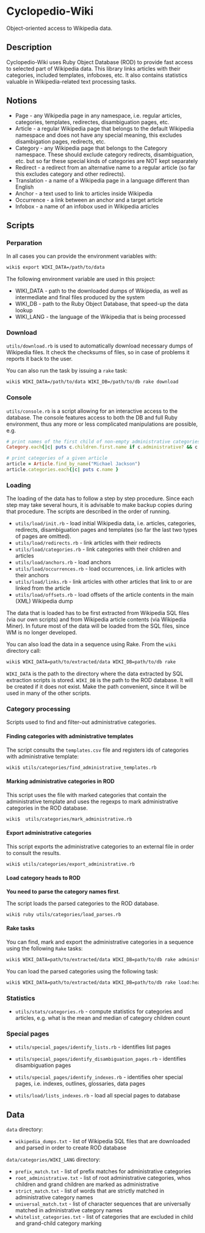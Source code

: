 # Cyclopedio-Wiki

Object-oriented access to Wikipedia data.

## Description

Cyclopedio-Wiki uses Ruby Object Database (ROD) to provide fast access to selected part
of Wikipedia data. This library links articles with their categories, included
templates, infoboxes, etc. It also contains statistics valuable in
Wikipedia-related text processing tasks.

## Notions

* Page - any Wikipedia page in any namespace, i.e. regular articles, categories,
  templates, redirectes, disambiguation pages, etc.
* Article - a regular Wikipedia page that belongs to the default Wikipedia
  namespace and does not have any special meaning, this excludes disambigation
  pages, redirects, etc.
* Category - any Wikipedia page that belongs to the Category namespace. These
  should exclude category redirects, disambiguation, etc. but so far these
  special kinds of categories are NOT kept separately
* Redirect - a redirect from an alternative name to a regular article (so far this
  excludes category and other redirects).
* Translation - a name of a Wikipedia page in a language different than English
* Anchor - a text used to link to articles inside Wikipedia
* Occurrence - a link between an anchor and a target article
* Infobox - a name of an infobox used in Wikipedia articles

## Scripts

### Perparation

In all cases you can provide the environment variables with:

```bash
wiki$ export WIKI_DATA=/path/to/data
```

The following environment variable are used in this project:

* WIKI_DATA - path to the downloaded dumps of Wikipedia, as well as intermediate and final files produced by the system
* WIKI_DB - path to the Ruby Object Database, that speed-up the data lookup
* WIKI_LANG - the language of the Wikipedia that is being processed

### Download

`utils/download.rb` is used to automatically download necessary dumps of
Wikipedia files. It check the checksums of files, so in case of problems it
reports it back to the user.

You can also run the task by issuing a `rake` task:

```bash
wiki$ WIKI_DATA=/path/to/data WIKI_DB=/path/to/db rake download
```

### Console

`utils/console.rb` is a script allowing for an interactive access to the
database. The console features access to both the DB and full Ruby environment,
thus any more or less complicated manipulations are possible, e.g.

```ruby
# print names of the first child of non-empty administrative categories:
Category.each{|c| puts c.children.first.name if c.administrative? && c.children.count > 0 } 

# print categories of a given article
article = Article.find_by_name("Michael Jackson")
article.categories.each{|c| puts c.name }
```

### Loading

The loading of the data has to follow a step by step procedure. Since each step
may take several hours, it is advisable to make backup copies during that
procedure. The scripts are described in the order of running.

* `utils/load/init.rb` - load initial Wikipedia data, i.e. articles, categories,
  redirects, disambiguation pages and templates (so far the last two types of
  pages are omitted).
* `utils/load/redirects.rb` - link articles with their redirects
* `utils/load/categories.rb` - link categories with their children and articles
* `utils/load/anchors.rb` - load anchors
* `utils/load/occurrences.rb` - load occurrences, i.e. link articles with their anchors
* `utils/load/links.rb` - link articles with other articles that link to or are
  linked from the article
* `utils/load/offsets.rb` - load offsets of the article contents in the main
  (XML) Wikipedia dump

The data that is loaded has to be first extracted from Wikipedia SQL files (via
our own scripts) and from Wikipedia article contents (via Wikipedia Miner). In
future most of the data will be loaded from the SQL files, since WM is no longer
developed.

You can also load the data in a sequence using Rake. From the `wiki` directory
call:

```bash
wiki$ WIKI_DATA=path/to/extracted/data WIKI_DB=path/to/db rake
```

`WIKI_DATA` is the path to the directory where the data extracted by SQL
extraction scripts is stored. `WIKI_DB` is the path to the ROD database. It
will be created if it does not exist. Make the path convenient, since it will be
used in many of the other scripts.

### Category processing

Scripts used to find and filter-out administrative categories.

#### Finding categories with administrative templates

The script consults the `templates.csv` file and registers ids of categories
with administrative template:

```bash
wiki$ utils/categories/find_administrative_templates.rb
```

#### Marking administrative categories in ROD

This script uses the file with marked categories that contain the administrative
template and uses the regexps to mark administrative categories in the ROD
database.

```bash
wiki$  utils/categories/mark_administrative.rb
```

#### Export administrative categories 

This script exports the administrative categories to an external file in order
to consult the results.

```bash
wiki$ utils/categories/export_administrative.rb
```

#### Load category heads to ROD

**You need to parse the category names first**.

The script loads the parsed categories to the ROD database.

```bash
wiki$ ruby utils/categories/load_parses.rb
```

#### Rake tasks

You can find, mark and export the administrative categories in a sequence
using the following `Rake` tasks:

```bash
wiki$ WIKI_DATA=path/to/extracted/data WIKI_DB=path/to/db rake administrative:all
```

You can load the parsed categories using the following task:

```bash
wiki$ WIKI_DATA=path/to/extracted/data WIKI_DB=path/to/db rake load:heads
```


### Statistics

* `utils/stats/categories.rb` - compute statistics for categories and articles,
  e.g. what is the mean and median of category children count

### Special pages

* `utils/special_pages/identify_lists.rb` - identifies list pages
* `utils/special_pages/identify_disambiguation_pages.rb` - identifies disambiguation pages
* `utils/special_pages/identify_indexes.rb` - identifies oher special pages, i.e. indexes, outlines, glossaries, data pages

* `utils/load/lists_indexes.rb` - load all special pages to database

## Data

`data` directory:

* `wikipedia_dumps.txt` - list of Wikipedia SQL files that are downloaded and
  parsed in order to create ROD database

`data/categories/WIKI_LANG` directory:

* `prefix_match.txt` - list of prefix matches for administrative categories
* `root_administrative.txt` - list of root administrative categories, whos
  children and grand children are marked as administrative
* `strict_match.txt` - list of words that are strictly matched in administrative 
  category names 
* `universal_match.txt` - list of character sequences that are universally
  matched in administrative category names
* `whitelist_categories.txt` - list of categories that are excluded in child and
  grand-child category marking

